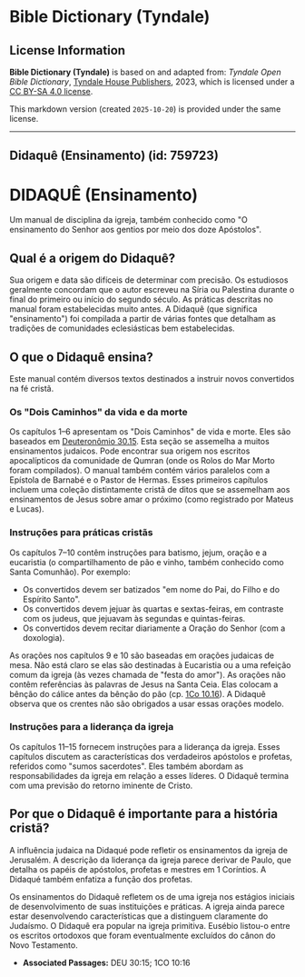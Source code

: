 # Bible Dictionary (Tyndale)

## License Information

**Bible Dictionary (Tyndale)** is based on and adapted from: _Tyndale Open Bible Dictionary_, [Tyndale House Publishers](https://tyndaleopenresources.com/), 2023, which is licensed under a [CC BY-SA 4.0 license](https://creativecommons.org/licenses/by-sa/4.0/legalcode.en).

This markdown version (created `2025-10-20`) is provided under the same license.



--------------------------------

## Didaquê (Ensinamento) (id: 759723)

DIDAQUÊ (Ensinamento)
=====================

Um manual de disciplina da igreja, também conhecido como "O ensinamento do Senhor aos gentios por meio dos doze Apóstolos".

Qual é a origem do Didaquê?
---------------------------

Sua origem e data são difíceis de determinar com precisão. Os estudiosos geralmente concordam que o autor escreveu na Síria ou Palestina durante o final do primeiro ou início do segundo século. As práticas descritas no manual foram estabelecidas muito antes. A Didaquê (que significa "ensinamento") foi compilada a partir de várias fontes que detalham as tradições de comunidades eclesiásticas bem estabelecidas.

O que o Didaquê ensina?
-----------------------

Este manual contém diversos textos destinados a instruir novos convertidos na fé cristã.

### Os "Dois Caminhos" da vida e da morte

Os capítulos 1–6 apresentam os "Dois Caminhos" de vida e morte. Eles são baseados em [Deuteronômio 30\.15](https://ref.ly/Deut30:15). Esta seção se assemelha a muitos ensinamentos judaicos. Pode encontrar sua origem nos escritos apocalípticos da comunidade de Qumran (onde os Rolos do Mar Morto foram compilados). O manual também contém vários paralelos com a Epístola de Barnabé e o Pastor de Hermas. Esses primeiros capítulos incluem uma coleção distintamente cristã de ditos que se assemelham aos ensinamentos de Jesus sobre amar o próximo (como registrado por Mateus e Lucas).

### Instruções para práticas cristãs

Os capítulos 7–10 contêm instruções para batismo, jejum, oração e a eucaristia (o compartilhamento de pão e vinho, também conhecido como Santa Comunhão). Por exemplo:

* Os convertidos devem ser batizados "em nome do Pai, do Filho e do Espírito Santo".
* Os convertidos devem jejuar às quartas e sextas\-feiras, em contraste com os judeus, que jejuavam às segundas e quintas\-feiras.
* Os convertidos devem recitar diariamente a Oração do Senhor (com a doxologia).

As orações nos capítulos 9 e 10 são baseadas em orações judaicas de mesa. Não está claro se elas são destinadas à Eucaristia ou a uma refeição comum da igreja (às vezes chamada de "festa do amor"). As orações não contêm referências às palavras de Jesus na Santa Ceia. Elas colocam a bênção do cálice antes da bênção do pão (cp. [1Co 10\.16](https://ref.ly/1Cor10:16)). A Didaquê observa que os crentes não são obrigados a usar essas orações modelo.

### Instruções para a liderança da igreja

Os capítulos 11–15 fornecem instruções para a liderança da igreja. Esses capítulos discutem as características dos verdadeiros apóstolos e profetas, referidos como "sumos sacerdotes". Eles também abordam as responsabilidades da igreja em relação a esses líderes. O Didaquê termina com uma previsão do retorno iminente de Cristo.

Por que o Didaquê é importante para a história cristã?
------------------------------------------------------

A influência judaica na Didaqué pode refletir os ensinamentos da igreja de Jerusalém. A descrição da liderança da igreja parece derivar de Paulo, que detalha os papéis de apóstolos, profetas e mestres em 1 Coríntios. A Didaqué também enfatiza a função dos profetas.

Os ensinamentos do Didaquê refletem os de uma igreja nos estágios iniciais de desenvolvimento de suas instituições e práticas. A igreja ainda parece estar desenvolvendo características que a distinguem claramente do Judaísmo. O Didaquê era popular na igreja primitiva. Eusébio listou\-o entre os escritos ortodoxos que foram eventualmente excluídos do cânon do Novo Testamento.

* **Associated Passages:** DEU 30:15; 1CO 10:16

